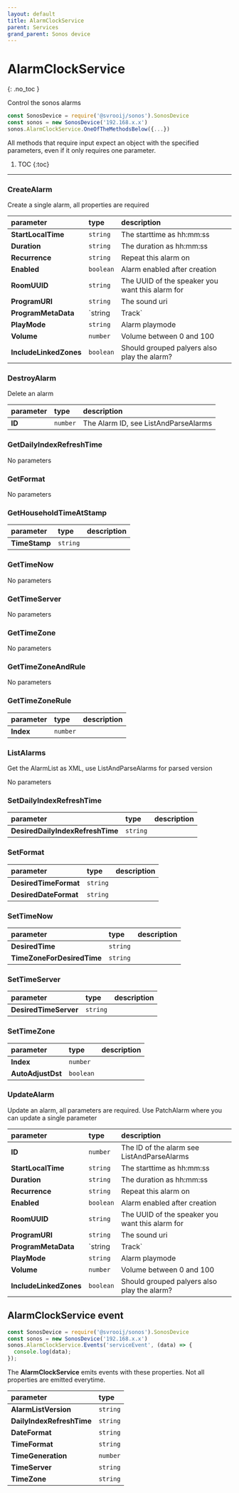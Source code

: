 ```yaml
---
layout: default
title: AlarmClockService
parent: Services
grand_parent: Sonos device
---
```

# AlarmClockService
{: .no_toc }

Control the sonos alarms

```js
const SonosDevice = require('@svrooij/sonos').SonosDevice
const sonos = new SonosDevice('192.168.x.x')
sonos.AlarmClockService.OneOfTheMethodsBelow({...})
```

All methods that require input expect an object with the specified parameters, even if it only requires one parameter.

1. TOC
{:toc}

---

### CreateAlarm

Create a single alarm, all properties are required

| parameter | type | description |
|:----------|:-----|:------------|
| **StartLocalTime** | `string` | The starttime as hh:mm:ss |
| **Duration** | `string` | The duration as hh:mm:ss |
| **Recurrence** | `string` | Repeat this alarm on |
| **Enabled** | `boolean` | Alarm enabled after creation |
| **RoomUUID** | `string` | The UUID of the speaker you want this alarm for |
| **ProgramURI** | `string` | The sound uri |
| **ProgramMetaData** | `string | Track` | The sound metadata, can be empty string |
| **PlayMode** | `string` | Alarm playmode |
| **Volume** | `number` | Volume between 0 and 100 |
| **IncludeLinkedZones** | `boolean` | Should grouped palyers also play the alarm? |

### DestroyAlarm

Delete an alarm

| parameter | type | description |
|:----------|:-----|:------------|
| **ID** | `number` | The Alarm ID, see ListAndParseAlarms |

### GetDailyIndexRefreshTime

No parameters

### GetFormat

No parameters

### GetHouseholdTimeAtStamp

| parameter | type | description |
|:----------|:-----|:------------|
| **TimeStamp** | `string` |  |

### GetTimeNow

No parameters

### GetTimeServer

No parameters

### GetTimeZone

No parameters

### GetTimeZoneAndRule

No parameters

### GetTimeZoneRule

| parameter | type | description |
|:----------|:-----|:------------|
| **Index** | `number` |  |

### ListAlarms

Get the AlarmList as XML, use ListAndParseAlarms for parsed version

No parameters

### SetDailyIndexRefreshTime

| parameter | type | description |
|:----------|:-----|:------------|
| **DesiredDailyIndexRefreshTime** | `string` |  |

### SetFormat

| parameter | type | description |
|:----------|:-----|:------------|
| **DesiredTimeFormat** | `string` |  |
| **DesiredDateFormat** | `string` |  |

### SetTimeNow

| parameter | type | description |
|:----------|:-----|:------------|
| **DesiredTime** | `string` |  |
| **TimeZoneForDesiredTime** | `string` |  |

### SetTimeServer

| parameter | type | description |
|:----------|:-----|:------------|
| **DesiredTimeServer** | `string` |  |

### SetTimeZone

| parameter | type | description |
|:----------|:-----|:------------|
| **Index** | `number` |  |
| **AutoAdjustDst** | `boolean` |  |

### UpdateAlarm

Update an alarm, all parameters are required. Use PatchAlarm where you can update a single parameter

| parameter | type | description |
|:----------|:-----|:------------|
| **ID** | `number` | The ID of the alarm see ListAndParseAlarms |
| **StartLocalTime** | `string` | The starttime as hh:mm:ss |
| **Duration** | `string` | The duration as hh:mm:ss |
| **Recurrence** | `string` | Repeat this alarm on |
| **Enabled** | `boolean` | Alarm enabled after creation |
| **RoomUUID** | `string` | The UUID of the speaker you want this alarm for |
| **ProgramURI** | `string` | The sound uri |
| **ProgramMetaData** | `string | Track` | The sound metadata, can be empty string |
| **PlayMode** | `string` | Alarm playmode |
| **Volume** | `number` | Volume between 0 and 100 |
| **IncludeLinkedZones** | `boolean` | Should grouped palyers also play the alarm? |

## AlarmClockService event

```js
const SonosDevice = require('@svrooij/sonos').SonosDevice
const sonos = new SonosDevice('192.168.x.x')
sonos.AlarmClockService.Events('serviceEvent', (data) => {
  console.log(data);
});
```

The **AlarmClockService** emits events with these properties. Not all properties are emitted everytime.

| parameter | type |
|:----------|:-----|
| **AlarmListVersion** | `string` |
| **DailyIndexRefreshTime** | `string` |
| **DateFormat** | `string` |
| **TimeFormat** | `string` |
| **TimeGeneration** | `number` |
| **TimeServer** | `string` |
| **TimeZone** | `string` |

